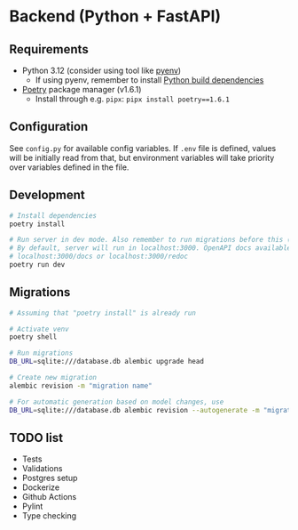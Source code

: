# Backend (Python + FastAPI)

## Requirements

- Python 3.12 (consider using tool like [pyenv](https://github.com/pyenv/pyenv))
  - If using pyenv, remember to install [Python build dependencies](https://github.com/pyenv/pyenv/wiki#suggested-build-environment)
- [Poetry](https://github.com/python-poetry/poetry) package manager (v1.6.1)
  - Install through e.g. `pipx`: `pipx install poetry==1.6.1`

## Configuration

See `config.py` for available config variables. If `.env` file is defined, values will be initially read from that, but environment variables will take priority over variables defined in the file.

## Development

```bash
# Install dependencies
poetry install

# Run server in dev mode. Also remember to run migrations before this (see below!)
# By default, server will run in localhost:3000. OpenAPI docs available at
# localhost:3000/docs or localhost:3000/redoc
poetry run dev
```

## Migrations

```bash
# Assuming that "poetry install" is already run

# Activate venv
poetry shell

# Run migrations
DB_URL=sqlite:///database.db alembic upgrade head

# Create new migration
alembic revision -m "migration name"

# For automatic generation based on model changes, use
DB_URL=sqlite:///database.db alembic revision --autogenerate -m "migration name"
```

## TODO list

- Tests
- Validations
- Postgres setup
- Dockerize
- Github Actions
- Pylint
- Type checking
